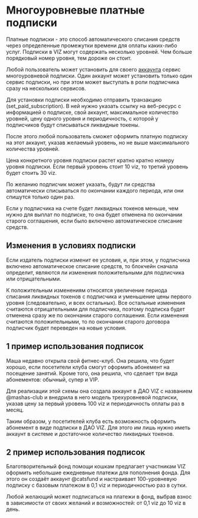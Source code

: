 # Многоуровневые платные подписки

Платные подписки - это способ автоматического списания средств через определенные промежутки времени для оплаты каких-либо услуг. Подписки в VIZ могут содержать несколько уровней. Чем больше порядковый номер уровня, тем дороже он стоит.

Любой пользователь может установить для своего [аккаунта](./accounts.md) сервис многоуровневой подписки. Один аккаунт может установить только один сервис подписки, но при этом может выступать в роли подписчика сразу на нескольких сервисов. 

Для установки подписки необходимо отправить транзакцию (set_paid_subscription). В ней нужно указать ссылку на веб-ресурс с информацией о подписке, свой аккаунт, максимальное количество уровней, цену одного уровня и периодичность, с которой у подписчиков будут списываться ликвидные токены. 

После этого любой пользователь сможет оформить платную подписку на этот аккаунт, указав желаемый уровень, но не выше максимального количества уровней. 

Цена конкретного уровня подписки растет кратно кратно номеру уровня подписки. Если первый уровень стоит 10 viz, то третий уровень будет стоить 30 viz. 

По желанию подписчик может указать, будут ли средства автоматически списываться по окончании каждого периода, или они спишутся только один раз. 

Если у подписчика на счете будет ликвидных токенов меньше, чем нужно для выплат по подписке, то она будет отменена по окончании старого соглашения, если было включено автоматическое списание средств.

## Изменения в условиях подписки

Если издатель подписки изменит ее условия, и, при этом, у подписчика включено автоматическое списание средств, то блокчейн сначала определит, являются ли изменения положительными для подписчика или отрицательными.

К положительным изменениям относятся увеличение периода списания ликвидных токенов с подписчика и уменьшение цены первого уровня (следовательно, и всех остальных). Все остальные изменения считаются отрицательными для подписчика, поэтому подписка будет отменена сразу же по окончании старого соглашения. Если изменения считаются положительными, то по окончании старого договора подписчик будет переведен на новые условия.

## 1 пример использования подписок 

Маша недавно открыла свой фитнес-клуб. Она решила, что будет хорошо, если посетители клуба смогут оформить абонемент на посещение занятий. Кроме того, она решила, что сделает три вида абонементов: обычный, супер и VIP.

Для реализации этой схемы она создала аккаунт в ДАО VIZ с названием @mashas-club и внедрила в него модель трехуровневой подписки, указав цену за первый уровень 100 viz и периодичность оплаты раз в месяц. 

Таким образом, у посетителей клуба есть возможность оформить абонемент в виде подписки в ДАО VIZ. Для этого им лишь нужно иметь аккаунт в системе и достаточное количество ликвидных токенов.

## 2 пример использования подписок 

Благотворительный фонд помощи кошкам предлагает участникам VIZ оформить небольшие ежедневные платежи для пополнения фонда. Для этого он создаёт аккаунт @catsfund и настраивает 100-уровневую подписку с базовым платежом в 0,1 viz и периодичностью раз в сутки.

Любой желающий может подписаться на платежи в фонд, выбрав взнос в зависимости от своих желаний и возможностей: от 0,1 viz до 10 viz в день.
